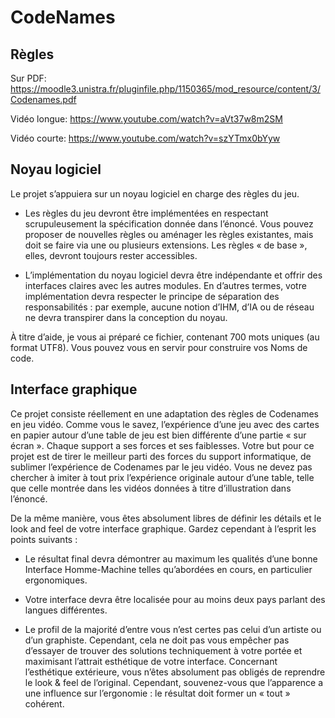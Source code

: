 # CodeNames

## Règles

Sur PDF:
https://moodle3.unistra.fr/pluginfile.php/1150365/mod_resource/content/3/Codenames.pdf

Vidéo longue: 
https://www.youtube.com/watch?v=aVt37w8m2SM

Vidéo courte: 
https://www.youtube.com/watch?v=szYTmx0bYyw

## Noyau logiciel

Le projet s’appuiera sur un noyau logiciel en charge des règles du jeu.

* Les règles du jeu devront être implémentées en respectant scrupuleusement la spécification donnée dans l’énoncé.
 Vous pouvez proposer de nouvelles règles ou aménager les règles existantes, mais doit se faire via une ou plusieurs extensions. Les règles « de base », elles, devront toujours rester accessibles.

* L’implémentation du noyau logiciel devra être indépendante et offrir des interfaces claires avec les autres modules.
En d’autres termes, votre implémentation devra respecter le principe de séparation des responsabilités : par exemple, aucune notion d’IHM, d’IA ou de réseau ne devra transpirer dans la conception du noyau.

À titre d’aide, je vous ai préparé ce fichier, contenant 700 mots uniques (au format UTF8). Vous pouvez vous en servir pour construire vos Noms de code.

## Interface graphique

Ce projet consiste réellement en une adaptation des règles de Codenames en jeu vidéo.
Comme vous le savez, l’expérience d’une jeu avec des cartes en papier autour d’une table de jeu est bien différente d’une partie « sur écran ».
Chaque support a ses forces et ses faiblesses.
Votre but pour ce projet est de tirer le meilleur parti des forces du support informatique, de sublimer l’expérience de Codenames par le jeu vidéo.
Vous ne devez pas chercher à imiter à tout prix l’expérience originale autour d’une table, telle que celle montrée dans les vidéos données à titre d’illustration dans l’énoncé.
  
De la même manière, vous êtes absolument libres de définir les détails et le look and feel de votre interface graphique.
Gardez cependant à l’esprit les points suivants :

* Le résultat final devra démontrer au maximum les qualités d’une bonne 
Interface Homme-Machine telles qu’abordées en cours, en particulier ergonomiques.

* Votre interface devra être localisée pour au moins deux pays parlant des 
langues différentes.

* Le profil de la majorité d’entre vous n’est certes pas celui d’un artiste ou
 d’un graphiste.
Cependant, cela ne doit pas vous empêcher pas d’essayer de trouver des solutions techniquement à votre portée et maximisant l’attrait esthétique de votre interface.
Concernant l’esthétique extérieure, vous n’êtes absolument pas obligés de reprendre le look & feel de l’original.
Cependant, souvenez-vous que l’apparence a une influence sur l’ergonomie : le résultat doit former un « tout » cohérent.

